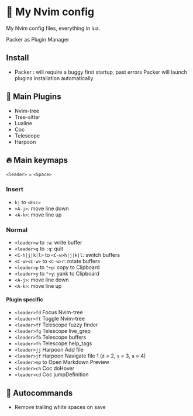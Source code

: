 # :rocket: My Nvim config

My Nvim config files, everything in lua.

Packer as Plugin Manager

## Install

- Packer : will require a buggy first startup,
past errors Packer will launch plugins installation automatically

## :link: Main Plugins

- Nvim-tree
- Tree-sitter
- Lualine
- Coc
- Telescope
- Harpoon

## :fire: Main keymaps

`<leader>` = `<Space>`

### Insert

- `kj` to `<Esc>`
- `<A-j>`: move line down
- `<A-k>`: move line up

### Normal

- `<leader>w` to `:w`: write buffer
- `<leader>q` to `:q`: quit
- `<C-h|j|k|l>` to `<C-w>h|j|k|l`: switch buffers
- `<C-w><C-w>` to `<C-w>r`: rotate buffers
- `<leader>p` to `"+p`: copy to Clipboard
- `<leader>y` to `"+y`: yank to Clipboard
- `<A-j>`: move line down
- `<A-k>`: move line up

#### Plugin specific

- `<leader>fd` Focus Nvim-tree
- `<leader>ft` Toggle Nvim-tree
- `<leader>ff` Telescope fuzzy finder
- `<leader>fg` Telescope live_grep
- `<leader>fb` Telescope buffers
- `<leader>fh` Telescope help_tags
- `<leader>jj` Harpoon Add file
- `<leader>jf` Harpoon Navigate file 1 (`d` = 2, `s` = 3, `a` = 4)
- `<leader>mp` to Open Markdown Preview
- `<leader>ch` Coc doHover
- `<leader>cd` Coc jumpDefinition

## :robot: Autocommands

- Remove trailing white spaces on save
